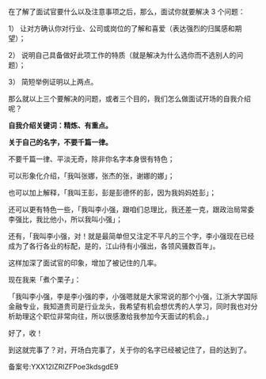在了解了面试官要什么以及注意事项之后，那么，面试你就要解决 3 个问题：

1） 让对方确认你对行业、公司或岗位的了解和喜爱（表达强烈的归属感和期望）；

2） 说明自己具备做好此项工作的特质（就是解决为什么选你而不选别人的问题）；

3） 简短举例证明以上两点。

那么就以上三个要解决的问题，或者三个目的，我们怎么做面试开场的自我介绍呢？

**自我介绍关键词：精炼、有重点。**

**关于自己的名字，不要千篇一律。**

不要千篇一律、平淡无奇，除非你名字本身很有特色；

可以形象化介绍，「我叫张娜，张杰的张，谢娜的娜」；

也可以加上解释，「我叫王彭，彭是彭德怀的彭，因为我妈妈姓彭」；

还可以更有特色一些，「我叫李小强，跟咱们总理比，我还差一克，跟政治局常委李强比，我比他小，所以我叫小强」；

还有，「我叫李小强，对！就是最简单但又注定不平凡的三个字，李小强现在已经成为了各行各业的标配，是的，江山待有小强出，各领风骚数百年」。

这样加深了面试官的印象，增加了被记住的几率。

现在我来「煮个栗子」：

「我叫李小强，李是李小强的李，小强嗯就是大家常说的那个小强，江浙大学国际金融专业，我知道贵司是行业龙头，我希望有机会想优秀的人学习，同时我也对分析助理这个职位非常向往，所以很感激给我参加今天面试的机会。」

好了，收！

到这就完事了？对，开场白完事了，关于你的名字已经被记住了，目的达到了。

备案号:YXX12lZRlZFPoe3kdsgdE9